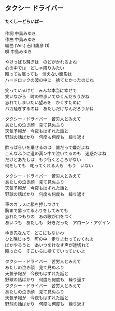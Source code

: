 ## タクシー ドライバー
#### たくしーどらいばー

作詞  中島みゆき  
作曲  中島みゆき  
編曲 (Ver.)  石川鷹彦 (1)  
唄    中島みゆき  


やけっぱち騒ぎは　のどがかれるよね  
心の中では　どしゃ降りみたい  
眠っても眠っても　消えない面影は  
ハードロックの波の中に　捨てたかったのにね  
  
笑っているけど　みんな本当に幸せで  
笑いながら　町の中歩いてゆくんだろうかね  
忘れてしまいたい望みを　かくすために  
バカ騒ぎするのは　あたしだけなんだろうかね  
  
タクシー・ドライバー　苦労人とみえて  
あたしの泣き顔　見て見ぬふり  
天気予報が　今夜もはずれた話と  
野球の話ばかり　何度も何度も　繰り返す  
  
酔っぱらいを乗せるのは　誰だって嫌だよね  
こんなふうに道の真ン中で泣いてるのも　迷惑だよね  
だけどあたしは　もう行くところがない  
何をしても　叱ってくれる人も　もう　いない  
  
タクシー・ドライバー　苦労人とみえて  
あたしの泣き顔　見て見ぬふり  
天気予報が　今夜もはずれた話と  
野球の話ばかり　何度も何度も　繰り返す  
  
車のガラスに額を押しつけて  
胸まで酔ってるふりをしてみても  
忘れたつもりの　あの歌が口をつく  
あいつも　あたしも　好きだった　アローン・アゲイン  
  
ゆき先なんて　どこにもないわ  
ひと晩じゅう　町の中　走りまわっておくれよ  
ばかやろうと　あいつをけなす声が途切れて  
眠ったら　そこいらに捨てていっていいよ  
  
タクシー・ドライバー　苦労人とみえて  
あたしの泣き顔　見て見ぬふり  
天気予報が　今夜もはずれた話と  
野球の話ばかり　何度も何度も　繰り返す  
タクシー・ドライバー　苦労人とみえて  
あたしの泣き顔　見て見ぬふり  
天気予報が　今夜もはずれた話と  
野球の話ばかり　何度も何度も　繰り返す  
